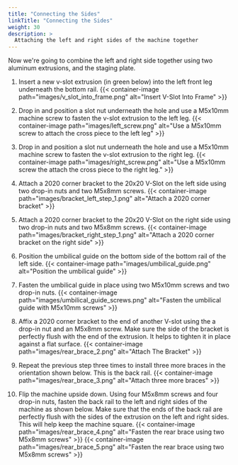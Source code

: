 ```yaml
---
title: "Connecting the Sides"
linkTitle: "Connecting the Sides"
weight: 30
description: >
  Attaching the left and right sides of the machine together 
---
```


Now we're going to combine the left and right side together using two aluminum extrusions, and the staging plate.

1. Insert a new v-slot extrusion (in green below) into the left front leg underneath the bottom rail.
  {{< container-image path="images/v_slot_into_frame.png" alt="Insert V-Slot Into Frame" >}}

2. Drop in and position a slot nut underneath the hole and use a M5x10mm machine screw to fasten the v-slot extrusion to the left leg.
  {{< container-image path="images/left_screw.png" alt="Use a M5x10mm screw to attach the cross piece to the left leg" >}}

3. Drop in and position a slot nut underneath the hole and use a M5x10mm machine screw to fasten the v-slot extrusion to the right leg.
  {{< container-image path="images/right_screw.png" alt="Use a M5x10mm screw the attach the cross piece to the right leg." >}}

4. Attach a 2020 corner bracket to the 20x20 V-Slot on the left side using two drop-in nuts and two M5x8mm screws.
  {{< container-image path="images/bracket_left_step_1.png" alt="Attach a 2020 corner bracket" >}}

5. Attach a 2020 corner bracket to the 20x20 V-Slot on the right side using two drop-in nuts and two M5x8mm screws.
  {{< container-image path="images/bracket_right_step_1.png" alt="Attach a 2020 corner bracket on the right side" >}}

6. Position the umbilical guide on the bottom side of the bottom rail of the left side.
  {{< container-image path="images/umbilical_guide.png" alt="Position the umbilical guide" >}}

7. Fasten the umbilical guide in place using two M5x10mm screws and two drop-in nuts.
  {{< container-image path="images/umbilical_guide_screws.png" alt="Fasten the umbilical guide with M5x10mm screws" >}}

8. Affix a 2020 corner bracket to the end of another V-slot using the a drop-in nut and an M5x8mm screw. Make sure the side of the bracket is perfectly flush with the end of the extrusion. It helps to tighten it in place against a flat surface.
  {{< container-image path="images/rear_brace_2.png" alt="Attach The Bracket" >}}

9. Repeat the previous step three times to install three more braces in the orientation shown below. This is the back rail.
  {{< container-image path="images/rear_brace_3.png" alt="Attach three more braces" >}}

10. Flip the machine upside down. Using four M5x8mm screws and four drop-in nuts, fasten the back rail to the left and right sides of the machine as shown below. Make sure that the ends of the back rail are perfectly flush with the sides of the extrusion on the left and right sides. This will help keep the machine square.
  {{< container-image path="images/rear_brace_4.png" alt="Fasten the rear brace using two M5x8mm screws" >}}
  {{< container-image path="images/rear_brace_5.png" alt="Fasten the rear brace using two M5x8mm screws" >}}
